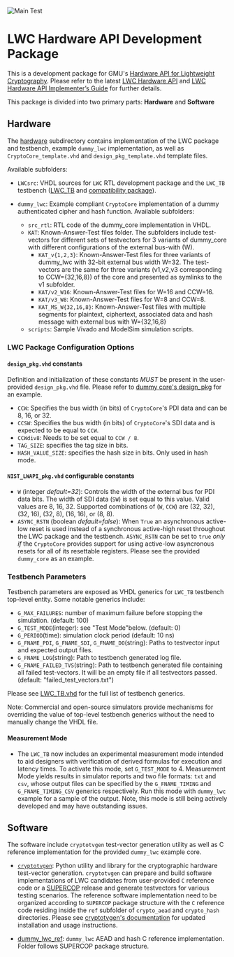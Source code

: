 ![Main Test](https://github.com/GMUCERG/LWC/workflows/Main%20Test/badge.svg?branch=dev)
# LWC Hardware API Development Package
This is a development package for GMU's [Hardware API for Lightweight Cryptography](https://cryptography.gmu.edu/athena/index.php?id=LWC). Please refer to the latest [LWC Hardware API](https://cryptography.gmu.edu/athena/LWC/LWC_HW_API.pdf) and [LWC Hardware API Implementer’s Guide](https://cryptography.gmu.edu/athena/LWC/LWC_HW_Implementers_Guide.pdf) for further details.

This package is divided into two primary parts: **Hardware** and **Software**
## Hardware
The [hardware](./hardware) subdirectory contains implementation of the LWC package and testbench, example `dummy_lwc` implementation, as well as `CryptoCore_template.vhd` and `design_pkg_template.vhd` template files.

Available subfolders:
* `LWCsrc`: VHDL sources for `LWC` RTL development package and the `LWC_TB` testbench ([LWC_TB](hardware/LWCsrc/LWC_TB.vhd) and [compatibility package](hardware/LWCsrc/lwc_std_logic_1164_additions.vhd)).

* `dummy_lwc`: Example compliant `CryptoCore` implementation of a dummy authenticated cipher and hash function. Available subfolders:
    * `src_rtl`: RTL code of the dummy_core implementation in VHDL.
    * `KAT`: Known-Answer-Test files folder. The subfolders include test-vectors for different sets of testvectors for 3 variants of dummy_core with different configurations of the external bus-with (W).
        * `KAT_v{1,2,3}`: Known-Answer-Test files for three variants of dummy_lwc with 32-bit external bus width W=32. The test-vectors are the same for three variants (v1,v2,v3 corresponding to CCW={32,16,8}) of the core and presented as symlinks to the v1 subfolder.
        * `KAT/v2_W16`: Known-Answer-Test files for W=16 and CCW=16.
        * `KAT/v3_W8`: Known-Answer-Test files for W=8 and CCW=8.
        * `KAT_MS_W{32,16,8}`: Known-Answer-Test files with multiple segments for plaintext, ciphertext, associated data and hash message with external bus with W={32,16,8}
    * `scripts`: Sample Vivado and ModelSim simulation scripts.

### LWC Package Configuration Options

#### `design_pkg.vhd` constants
Definition and initialization of these constants _MUST_ be present in the user-provided `design_pkg.vhd` file. Please refer to [dummy core's design_pkg](hardware/dummy_lwc/src_rtl/design_pkg.vhd) for an example.
- `CCW`: Specifies the bus width (in bits) of `CryptoCore`'s PDI data and can be 8, 16, or 32. 
- `CCSW`: Specifies the bus width (in bits) of `CryptoCore`'s SDI data and is expected to be equal to `CCW`.
- `CCWdiv8`: Needs to be set equal to `CCW / 8`.
- `TAG_SIZE`: specifies the tag size in bits.
- `HASH_VALUE_SIZE`: specifies the hash size in bits. Only used in hash mode.
 
#### `NIST_LWAPI_pkg.vhd` configurable constants
- `W` (integer *default=32*): Controls the width of the external bus for PDI data bits. The width of SDI data (`SW`) is set equal to this value. Valid values are 8, 16, 32.
  Supported combinations of (`W`, `CCW`) are (32, 32), (32, 16), (32, 8), (16, 16), or (8, 8).
- `ASYNC_RSTN` (boolean *default=false*): When `True` an asynchronous active-low reset is used instead of a synchronous active-high reset throughout the LWC package and the testbench. `ASYNC_RSTN` can be set to `true` _only if_ the `CryptoCore` provides support for using active-low asyncronous resets for all of its resettable registers. Please see the provided `dummy_core` as an example.

### Testbench Parameters
Testbench parameters are exposed as VHDL generics for `LWC_TB` testbench top-level entity.
Some notable generics include:
- `G_MAX_FAILURES`: number of maximum failure before stopping the simulation. (default: 100)
- `G_TEST_MODE`(integer): see "Test Mode"below. (default: 0)
- `G_PERIOD`(time): simulation clock period (default: 10 ns)
- `G_FNAME_PDI`, `G_FNAME_SDI`, `G_FNAME_DO`(string): Paths to testvector input and expected output files.
- `G_FNAME_LOG`(string): Path to testbench generated log file.
- `G_FNAME_FAILED_TVS`(string): Path to testbench generated file containing all failed test-vectors. It will be an empty file if all testvectors passed. (default: "failed_test_vectors.txt")

Please see [LWC_TB.vhd](hardware/LWCsrc/LWC_TB.vhd) for the full list of testbench generics.

Note: Commercial and open-source simulators provide mechanisms for overriding the value of top-level testbench generics without the need to manually change the VHDL file.

#### Measurement Mode
- The `LWC_TB` now includes an experimental measurement mode intended to aid designers with verification of derived formulas for execution and latency times. To activate this mode, set `G_TEST_MODE` to 4. Measurement Mode yields results in simulator reports and two file formats: `txt` and `csv`, whose output files can be specified by the `G_FNAME_TIMING` and `G_FNAME_TIMING_CSV` generics respectively. Run this mode with `dummy_lwc` example for a sample of the output. Note, this mode is still being actively developed and may have outstanding issues.

## Software
The software include `cryptotvgen` test-vector generation utility as well as C reference implementation for the provided `dummy_lwc` example core.
* [`cryptotvgen`](software/cryptotvgen): Python utility and library for the cryptographic hardware test-vector generation.
  `cryptotvgen` can prepare and build software implementations of LWC candidates from user-provided `C` reference code or a [SUPERCOP](https://bench.cr.yp.to/supercop.html) release and generate testvectors for various testing scenarios. The reference software implementation need to be organized according to `SUPERCOP` package structure with the `C` reference code residing inside the `ref` subfolder of `crypto_aead` and `crypto_hash` directories. Please see [cryptotvgen's documentation](software/cryptotvgen/README.md) for updated installation and usage instructions.

* [dummy_lwc_ref](software/dummy_lwc_ref): `dummy_lwc` AEAD and hash C reference implementation. Folder follows SUPERCOP package structure.

